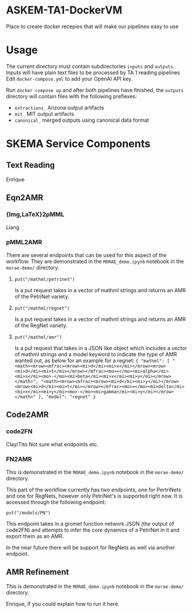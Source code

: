 # ASKEM-TA1-DockerVM
Place to create docker recepies that will make our pipelines easy to use

# Usage
The current directory must contain subdirectories `inputs` and `outputs`. Inputs will have plain text files to be processed by TA 1 reading pipelines
Edit `docker-compose.yml` to add your OpenAI API key.

Run `docker compose up` and after both pipelines have finished, the `outputs` directory will contain files with the following prefiexes:
- `extractions_` Arizona output artifacts
- `mit_` MIT output artifacts
- `canonical_` merged outputs using canonical data format

# SKEMA Service Components

## Text Reading

Enrique

## Eqn2AMR

### {Img,LaTeX}2pMML

Liang

### pMML2AMR

There are several endpoints that can be used for this aspect of the workflow. They are demonstrated in the `MORAE_demo.ipynb` notebook in the `morae-demo/` directory. 

1. `put("/mathml/petrinet")` 

	Is a put request takes in a vector of mathml strings and returns an AMR of the PetriNet variety. 
2. `put("/mathml/regnet")`

	Is a put request takes in a vector of mathml strings and returns an AMR of the RegNet variety.
	
3. `put("/mathml/amr")` 

	Is a put request that takes in a JSON like object which includes a vector of mathml strings and a model keyword to indicate the type of AMR wanted out, as below for an example for a regnet:
	`{
    "mathml": [
        "<math><mrow><mfrac><mrow><mi>d</mi><mi>x</mi></mrow><mrow><mi>d</mi><mi>t</mi></mrow></mfrac><mo>=</mo><mi>alpha</mi><mi>x</mi><mo>-</mo><mi>beta</mi><mi>x</mi><mi>y</mi></mrow></math>",
        "<math><mrow><mfrac><mrow><mi>d</mi><mi>y</mi></mrow><mrow><mi>d</mi><mi>t</mi></mrow></mfrac><mo>=</mo><mi>delta</mi><mi>x</mi><mi>y</mi><mo>-</mo><mi>gamma</mi><mi>y</mi></mrow></math>"
    ],
    "model": "regnet"
}`


## Code2AMR

### code2FN

Clay/Tito Not sure what endpoints etc.

### FN2AMR

This is demonstrated in the `MORAE_demo.ipynb` notebook in the `morae-demo/` directory.

This part of the workflow currently has two endpoints, one for PertriNets and one for RegNets, however only PetriNet's is supported right now. It is accessed through the following endpoint: 

`put("/models/PN")`

This endpoint takes in a gromet function network JSON (the output of code2FN) and attempts to infer the core dynamics of a PetriNet in it and export them as an AMR. 

In the near future there will be support for RegNets as well via another endpoint.

## AMR Refinement

This is demonstrated in the `MORAE_demo.ipynb` notebook in the `morae-demo/` directory.

Enrique, if you could explain how to run it here. 